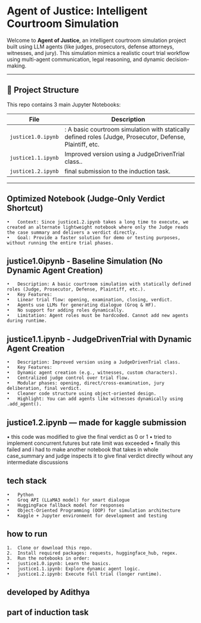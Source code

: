 #  Agent of Justice: Intelligent Courtroom Simulation
Welcome to **Agent of Justice**, an intelligent courtroom simulation project built using LLM agents (like judges, prosecutors, defense attorneys, witnesses, and jury). This simulation mimics a realistic court trial workflow using multi-agent communication, legal reasoning, and dynamic decision-making.

---

## 📁 Project Structure

This repo contains 3 main Jupyter Notebooks:

| File | Description |
|------|-------------|
| `justice1.0.ipynb` | : A basic courtroom simulation with statically defined roles (Judge, Prosecutor, Defense, Plaintiff, etc. |
| `justice1.1.ipynb` | Improved version using a JudgeDrivenTrial class.. |
| `justice1.2.ipynb` |  final submission to the induction task. |

---

## Optimized Notebook (Judge-Only Verdict Shortcut)
	•	Context: Since justice1.2.ipynb takes a long time to execute, we created an alternate lightweight notebook where only the Judge reads the case summary and delivers a verdict directly.
	•	Goal: Provide a faster solution for demo or testing purposes, without running the entire trial phases.

## justice1.0ipynb - Baseline Simulation (No Dynamic Agent Creation)
	•	Description: A basic courtroom simulation with statically defined roles (Judge, Prosecutor, Defense, Plaintiff, etc.).
	•	Key Features:
	•	Linear trial flow: opening, examination, closing, verdict.
	•	Agents use LLMs for generating dialogue (Groq & HF).
	•	No support for adding roles dynamically.
	•	Limitation: Agent roles must be hardcoded. Cannot add new agents during runtime.

##  justice1.1.ipynb - JudgeDrivenTrial with Dynamic Agent Creation
	•	Description: Improved version using a JudgeDrivenTrial class.
	•	Key Features:
	•	Dynamic agent creation (e.g., witnesses, custom characters).
	•	Centralized judge control over trial flow.
	•	Modular phases: opening, direct/cross-examination, jury deliberation, final verdict.
	•	Cleaner code structure using object-oriented design.
	•	Highlight: You can add agents like witnesses dynamically using .add_agent().

## justice1.2.ipynb — made for kaggle submission

  • this code was modified to give the final verdict as 0 or 1
  • tried to implement concurrent.futures but rate limit was exceeded
  • finally this failed and i had to make another notebook that takes in whole case_summary and judge inspects it to give final verdict directly wihout any intermediate         discussions

## tech stack
	•	Python
	•	Groq API (LLaMA3 model) for smart dialogue
	•	HuggingFace fallback model for responses
	•	Object-Oriented Programming (OOP) for simulation architecture
	•	Kaggle + Jupyter environment for development and testing

## how to run 
	1.	Clone or download this repo.
	2.	Install required packages: requests, huggingface_hub, regex.
	3.	Run the notebooks in order:
	•	justice1.0.ipynb: Learn the basics.
	•	justice1.1.ipynb: Explore dynamic agent logic.
	•	justice1.2.ipynb: Execute full trial (longer runtime).

## developed by Adithya 
## part of induction task


